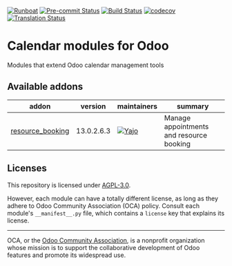 
[![Runboat](https://img.shields.io/badge/runboat-Try%20me-875A7B.png)](https://runboat.odoo-community.org/builds?repo=OCA/calendar&target_branch=13.0)
[![Pre-commit Status](https://github.com/OCA/calendar/actions/workflows/pre-commit.yml/badge.svg?branch=13.0)](https://github.com/OCA/calendar/actions/workflows/pre-commit.yml?query=branch%3A13.0)
[![Build Status](https://github.com/OCA/calendar/actions/workflows/test.yml/badge.svg?branch=13.0)](https://github.com/OCA/calendar/actions/workflows/test.yml?query=branch%3A13.0)
[![codecov](https://codecov.io/gh/OCA/calendar/branch/13.0/graph/badge.svg)](https://codecov.io/gh/OCA/calendar)
[![Translation Status](https://translation.odoo-community.org/widgets/calendar-13-0/-/svg-badge.svg)](https://translation.odoo-community.org/engage/calendar-13-0/?utm_source=widget)

<!-- /!\ do not modify above this line -->

# Calendar modules for Odoo

Modules that extend Odoo calendar management tools

<!-- /!\ do not modify below this line -->

<!-- prettier-ignore-start -->

[//]: # (addons)

Available addons
----------------
addon | version | maintainers | summary
--- | --- | --- | ---
[resource_booking](resource_booking/) | 13.0.2.6.3 | [![Yajo](https://github.com/Yajo.png?size=30px)](https://github.com/Yajo) | Manage appointments and resource booking

[//]: # (end addons)

<!-- prettier-ignore-end -->

## Licenses

This repository is licensed under [AGPL-3.0](LICENSE).

However, each module can have a totally different license, as long as they adhere to Odoo Community Association (OCA)
policy. Consult each module's `__manifest__.py` file, which contains a `license` key
that explains its license.

----
OCA, or the [Odoo Community Association](http://odoo-community.org/), is a nonprofit
organization whose mission is to support the collaborative development of Odoo features
and promote its widespread use.
